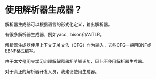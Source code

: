 # 使用解析器生成器？

解析器生成器可以根据语言的形式化定义，输出解析器。

有很多解析器生成器，例如yacc、bison和ANTLR。

解析器生成器使用上下文无关文法（CFG）作为输入，这些CFG一般用BNF或EBNF格式编写。

由于本文是用来学习和理解解释器相关知识的，因此不使用解析器生成器。

对于真正的解析器开发人员，我建议使用生成器。